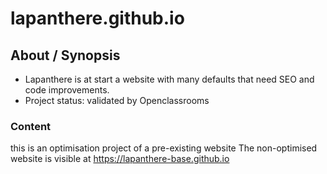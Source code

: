 # lapanthere.github.io

## About / Synopsis

* Lapanthere is at start a website with many defaults that need SEO and code improvements. 
* Project status: validated by Openclassrooms

### Content

this is an optimisation project of a pre-existing website 
The non-optimised website is visible at https://lapanthere-base.github.io
